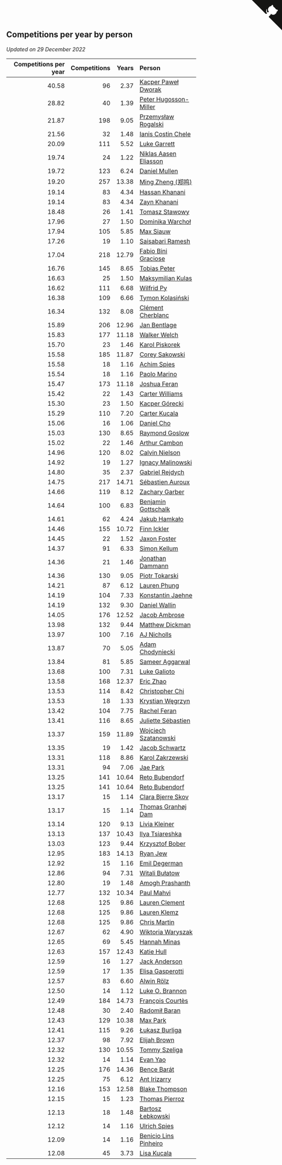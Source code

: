 ## Competitions per year by person

*Updated on 29 December 2022*

| Competitions per year | Competitions | Years | Person |
| ---: | ---: | ---: | :--- |
| 40.58 | 96 | 2.37 | [Kacper Paweł Dworak](https://www.worldcubeassociation.org/persons/2020DWOR01) |
| 28.82 | 40 | 1.39 | [Peter Hugosson-Miller](https://www.worldcubeassociation.org/persons/2021HUGO01) |
| 21.87 | 198 | 9.05 | [Przemysław Rogalski](https://www.worldcubeassociation.org/persons/2013ROGA02) |
| 21.56 | 32 | 1.48 | [Ianis Costin Chele](https://www.worldcubeassociation.org/persons/2021CHEL01) |
| 20.09 | 111 | 5.52 | [Luke Garrett](https://www.worldcubeassociation.org/persons/2017GARR05) |
| 19.74 | 24 | 1.22 | [Niklas Aasen Eliasson](https://www.worldcubeassociation.org/persons/2021ELIA01) |
| 19.72 | 123 | 6.24 | [Daniel Mullen](https://www.worldcubeassociation.org/persons/2016MULL04) |
| 19.20 | 257 | 13.38 | [Ming Zheng (郑鸣)](https://www.worldcubeassociation.org/persons/2009ZHEN11) |
| 19.14 | 83 | 4.34 | [Hassan Khanani](https://www.worldcubeassociation.org/persons/2018KHAN26) |
| 19.14 | 83 | 4.34 | [Zayn Khanani](https://www.worldcubeassociation.org/persons/2018KHAN28) |
| 18.48 | 26 | 1.41 | [Tomasz Stawowy](https://www.worldcubeassociation.org/persons/2021STAW01) |
| 17.96 | 27 | 1.50 | [Dominika Warchoł](https://www.worldcubeassociation.org/persons/2021WARC01) |
| 17.94 | 105 | 5.85 | [Max Siauw](https://www.worldcubeassociation.org/persons/2017SIAU02) |
| 17.26 | 19 | 1.10 | [Saisabari Ramesh](https://www.worldcubeassociation.org/persons/2021RAME01) |
| 17.04 | 218 | 12.79 | [Fabio Bini Graciose](https://www.worldcubeassociation.org/persons/2010GRAC02) |
| 16.76 | 145 | 8.65 | [Tobias Peter](https://www.worldcubeassociation.org/persons/2014PETE03) |
| 16.63 | 25 | 1.50 | [Maksymilian Kulas](https://www.worldcubeassociation.org/persons/2021KULA02) |
| 16.62 | 111 | 6.68 | [Wilfrid Py](https://www.worldcubeassociation.org/persons/2016PYWI01) |
| 16.38 | 109 | 6.66 | [Tymon Kolasiński](https://www.worldcubeassociation.org/persons/2016KOLA02) |
| 16.34 | 132 | 8.08 | [Clément Cherblanc](https://www.worldcubeassociation.org/persons/2014CHER05) |
| 15.89 | 206 | 12.96 | [Jan Bentlage](https://www.worldcubeassociation.org/persons/2010BENT01) |
| 15.83 | 177 | 11.18 | [Walker Welch](https://www.worldcubeassociation.org/persons/2011WELC01) |
| 15.70 | 23 | 1.46 | [Karol Piskorek](https://www.worldcubeassociation.org/persons/2021PISK01) |
| 15.58 | 185 | 11.87 | [Corey Sakowski](https://www.worldcubeassociation.org/persons/2011SAKO01) |
| 15.58 | 18 | 1.16 | [Achim Spies](https://www.worldcubeassociation.org/persons/2021SPIE01) |
| 15.54 | 18 | 1.16 | [Paolo Marino](https://www.worldcubeassociation.org/persons/2021MARI04) |
| 15.47 | 173 | 11.18 | [Joshua Feran](https://www.worldcubeassociation.org/persons/2011FERA01) |
| 15.42 | 22 | 1.43 | [Carter Williams](https://www.worldcubeassociation.org/persons/2021WILL06) |
| 15.30 | 23 | 1.50 | [Kacper Górecki](https://www.worldcubeassociation.org/persons/2021GORE01) |
| 15.29 | 110 | 7.20 | [Carter Kucala](https://www.worldcubeassociation.org/persons/2015KUCA01) |
| 15.06 | 16 | 1.06 | [Daniel Cho](https://www.worldcubeassociation.org/persons/2021CHOD01) |
| 15.03 | 130 | 8.65 | [Raymond Goslow](https://www.worldcubeassociation.org/persons/2014GOSL01) |
| 15.02 | 22 | 1.46 | [Arthur Cambon](https://www.worldcubeassociation.org/persons/2021CAMB01) |
| 14.96 | 120 | 8.02 | [Calvin Nielson](https://www.worldcubeassociation.org/persons/2014NIEL03) |
| 14.92 | 19 | 1.27 | [Ignacy Malinowski](https://www.worldcubeassociation.org/persons/2021MALI02) |
| 14.80 | 35 | 2.37 | [Gabriel Rejdych](https://www.worldcubeassociation.org/persons/2020REJD01) |
| 14.75 | 217 | 14.71 | [Sébastien Auroux](https://www.worldcubeassociation.org/persons/2008AURO01) |
| 14.66 | 119 | 8.12 | [Zachary Garber](https://www.worldcubeassociation.org/persons/2014GARB01) |
| 14.64 | 100 | 6.83 | [Benjamin Gottschalk](https://www.worldcubeassociation.org/persons/2016GOTT01) |
| 14.61 | 62 | 4.24 | [Jakub Hamkało](https://www.worldcubeassociation.org/persons/2018HAMK01) |
| 14.46 | 155 | 10.72 | [Finn Ickler](https://www.worldcubeassociation.org/persons/2012ICKL01) |
| 14.45 | 22 | 1.52 | [Jaxon Foster](https://www.worldcubeassociation.org/persons/2021FOST01) |
| 14.37 | 91 | 6.33 | [Simon Kellum](https://www.worldcubeassociation.org/persons/2016KELL12) |
| 14.36 | 21 | 1.46 | [Jonathan Dammann](https://www.worldcubeassociation.org/persons/2021DAMM01) |
| 14.36 | 130 | 9.05 | [Piotr Tokarski](https://www.worldcubeassociation.org/persons/2013TOKA01) |
| 14.21 | 87 | 6.12 | [Lauren Phung](https://www.worldcubeassociation.org/persons/2016PHUN02) |
| 14.19 | 104 | 7.33 | [Konstantin Jaehne](https://www.worldcubeassociation.org/persons/2015JAEH01) |
| 14.19 | 132 | 9.30 | [Daniel Wallin](https://www.worldcubeassociation.org/persons/2013WALL03) |
| 14.05 | 176 | 12.52 | [Jacob Ambrose](https://www.worldcubeassociation.org/persons/2010AMBR01) |
| 13.98 | 132 | 9.44 | [Matthew Dickman](https://www.worldcubeassociation.org/persons/2013DICK01) |
| 13.97 | 100 | 7.16 | [AJ Nicholls](https://www.worldcubeassociation.org/persons/2015NICH04) |
| 13.87 | 70 | 5.05 | [Adam Chodyniecki](https://www.worldcubeassociation.org/persons/2017CHOD02) |
| 13.84 | 81 | 5.85 | [Sameer Aggarwal](https://www.worldcubeassociation.org/persons/2017AGGA01) |
| 13.68 | 100 | 7.31 | [Luke Galioto](https://www.worldcubeassociation.org/persons/2015GALI02) |
| 13.58 | 168 | 12.37 | [Eric Zhao](https://www.worldcubeassociation.org/persons/2010ZHAO19) |
| 13.53 | 114 | 8.42 | [Christopher Chi](https://www.worldcubeassociation.org/persons/2014CHIC01) |
| 13.53 | 18 | 1.33 | [Krystian Węgrzyn](https://www.worldcubeassociation.org/persons/2021WEGR01) |
| 13.42 | 104 | 7.75 | [Rachel Feran](https://www.worldcubeassociation.org/persons/2015FERA01) |
| 13.41 | 116 | 8.65 | [Juliette Sébastien](https://www.worldcubeassociation.org/persons/2014SEBA01) |
| 13.37 | 159 | 11.89 | [Wojciech Szatanowski](https://www.worldcubeassociation.org/persons/2011SZAT01) |
| 13.35 | 19 | 1.42 | [Jacob Schwartz](https://www.worldcubeassociation.org/persons/2021SCHW01) |
| 13.31 | 118 | 8.86 | [Karol Zakrzewski](https://www.worldcubeassociation.org/persons/2014ZAKR01) |
| 13.31 | 94 | 7.06 | [Jae Park](https://www.worldcubeassociation.org/persons/2015PARK24) |
| 13.25 | 141 | 10.64 | [Reto Bubendorf](https://www.worldcubeassociation.org/persons/2012BUBE01) |
| 13.25 | 141 | 10.64 | [Reto Bubendorf](https://www.worldcubeassociation.org/persons/2012BUBE01) |
| 13.17 | 15 | 1.14 | [Clara Bjerre Skov](https://www.worldcubeassociation.org/persons/2021SKOV01) |
| 13.17 | 15 | 1.14 | [Thomas Granhøj Dam](https://www.worldcubeassociation.org/persons/2021DAMT01) |
| 13.14 | 120 | 9.13 | [Livia Kleiner](https://www.worldcubeassociation.org/persons/2013KLEI03) |
| 13.13 | 137 | 10.43 | [Ilya Tsiareshka](https://www.worldcubeassociation.org/persons/2012TERE01) |
| 13.03 | 123 | 9.44 | [Krzysztof Bober](https://www.worldcubeassociation.org/persons/2013BOBE01) |
| 12.95 | 183 | 14.13 | [Ryan Jew](https://www.worldcubeassociation.org/persons/2008JEWR01) |
| 12.92 | 15 | 1.16 | [Emil Degerman](https://www.worldcubeassociation.org/persons/2021DEGE01) |
| 12.86 | 94 | 7.31 | [Witali Bułatow](https://www.worldcubeassociation.org/persons/2015BUAT01) |
| 12.80 | 19 | 1.48 | [Amogh Prashanth](https://www.worldcubeassociation.org/persons/2021PRAS01) |
| 12.77 | 132 | 10.34 | [Paul Mahvi](https://www.worldcubeassociation.org/persons/2012MAHV01) |
| 12.68 | 125 | 9.86 | [Lauren Clement](https://www.worldcubeassociation.org/persons/2013KLEM01) |
| 12.68 | 125 | 9.86 | [Lauren Klemz](https://www.worldcubeassociation.org/persons/2013KLEM01) |
| 12.68 | 125 | 9.86 | [Chris Martin](https://www.worldcubeassociation.org/persons/2013MART03) |
| 12.67 | 62 | 4.90 | [Wiktoria Waryszak](https://www.worldcubeassociation.org/persons/2018WARY01) |
| 12.65 | 69 | 5.45 | [Hannah Minas](https://www.worldcubeassociation.org/persons/2017MINA04) |
| 12.63 | 157 | 12.43 | [Katie Hull](https://www.worldcubeassociation.org/persons/2010HULL01) |
| 12.59 | 16 | 1.27 | [Jack Anderson](https://www.worldcubeassociation.org/persons/2021ANDE05) |
| 12.59 | 17 | 1.35 | [Elisa Gasperotti](https://www.worldcubeassociation.org/persons/2021GASP01) |
| 12.57 | 83 | 6.60 | [Alwin Rölz](https://www.worldcubeassociation.org/persons/2016ROLZ01) |
| 12.50 | 14 | 1.12 | [Luke O. Brannon](https://www.worldcubeassociation.org/persons/2021BRAN02) |
| 12.49 | 184 | 14.73 | [François Courtès](https://www.worldcubeassociation.org/persons/2008COUR01) |
| 12.48 | 30 | 2.40 | [Radomił Baran](https://www.worldcubeassociation.org/persons/2020BARA02) |
| 12.43 | 129 | 10.38 | [Max Park](https://www.worldcubeassociation.org/persons/2012PARK03) |
| 12.41 | 115 | 9.26 | [Łukasz Burliga](https://www.worldcubeassociation.org/persons/2013BURL01) |
| 12.37 | 98 | 7.92 | [Elijah Brown](https://www.worldcubeassociation.org/persons/2015BROW03) |
| 12.32 | 130 | 10.55 | [Tommy Szeliga](https://www.worldcubeassociation.org/persons/2012SZEL01) |
| 12.32 | 14 | 1.14 | [Evan Yao](https://www.worldcubeassociation.org/persons/2021YAOE02) |
| 12.25 | 176 | 14.36 | [Bence Barát](https://www.worldcubeassociation.org/persons/2008BARA01) |
| 12.25 | 75 | 6.12 | [Ant Irizarry](https://www.worldcubeassociation.org/persons/2016IRIZ02) |
| 12.16 | 153 | 12.58 | [Blake Thompson](https://www.worldcubeassociation.org/persons/2010THOM03) |
| 12.15 | 15 | 1.23 | [Thomas Pierroz](https://www.worldcubeassociation.org/persons/2021PIER01) |
| 12.13 | 18 | 1.48 | [Bartosz Łebkowski](https://www.worldcubeassociation.org/persons/2021LEBK01) |
| 12.12 | 14 | 1.16 | [Ulrich Spies](https://www.worldcubeassociation.org/persons/2021SPIE02) |
| 12.09 | 14 | 1.16 | [Benicio Lins Pinheiro](https://www.worldcubeassociation.org/persons/2021PINH01) |
| 12.08 | 45 | 3.73 | [Lisa Kucala](https://www.worldcubeassociation.org/persons/2019KUCA01) |


<a href="https://github.com/jonatanklosko/wca_statistics" class="github-corner" aria-label="View source on Github"><svg width="80" height="80" viewBox="0 0 250 250" style="fill:#151513; color:#fff; position: absolute; top: 0; border: 0; right: 0;" aria-hidden="true"><path d="M0,0 L115,115 L130,115 L142,142 L250,250 L250,0 Z"></path><path d="M128.3,109.0 C113.8,99.7 119.0,89.6 119.0,89.6 C122.0,82.7 120.5,78.6 120.5,78.6 C119.2,72.0 123.4,76.3 123.4,76.3 C127.3,80.9 125.5,87.3 125.5,87.3 C122.9,97.6 130.6,101.9 134.4,103.2" fill="currentColor" style="transform-origin: 130px 106px;" class="octo-arm"></path><path d="M115.0,115.0 C114.9,115.1 118.7,116.5 119.8,115.4 L133.7,101.6 C136.9,99.2 139.9,98.4 142.2,98.6 C133.8,88.0 127.5,74.4 143.8,58.0 C148.5,53.4 154.0,51.2 159.7,51.0 C160.3,49.4 163.2,43.6 171.4,40.1 C171.4,40.1 176.1,42.5 178.8,56.2 C183.1,58.6 187.2,61.8 190.9,65.4 C194.5,69.0 197.7,73.2 200.1,77.6 C213.8,80.2 216.3,84.9 216.3,84.9 C212.7,93.1 206.9,96.0 205.4,96.6 C205.1,102.4 203.0,107.8 198.3,112.5 C181.9,128.9 168.3,122.5 157.7,114.1 C157.9,116.9 156.7,120.9 152.7,124.9 L141.0,136.5 C139.8,137.7 141.6,141.9 141.8,141.8 Z" fill="currentColor" class="octo-body"></path></svg></a><style>.github-corner:hover .octo-arm{animation:octocat-wave 560ms ease-in-out}@keyframes octocat-wave{0%,100%{transform:rotate(0)}20%,60%{transform:rotate(-25deg)}40%,80%{transform:rotate(10deg)}}@media (max-width:500px){.github-corner:hover .octo-arm{animation:none}.github-corner .octo-arm{animation:octocat-wave 560ms ease-in-out}}</style>
